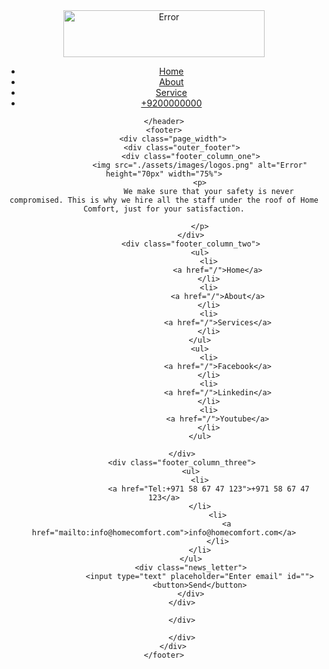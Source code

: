 <!DOCTYPE html>
<html lang="en">
<head>
    <meta charset="UTF-8">
    <meta name="viewport" content="width=device-width, initial-scale=1.0">
    <title>HOME COMFORT</title>
    <link rel="stylesheet" href="./First Project/css/style.css">
</head>

<body>
    <header>
        <div class="page-width">
            <nav>
                <div class="logo">
                    <img src="./assets/images/logos.png" alt="Error" height="75px" width="80%">
                </div>
                <div class="nav_link">
                    <ul>
                        <li>
                           <a href="">Home</a>
                        </li>
                        <li>
                            <a href="">About</a>
                        </li>
                        <li>
                           <a href="">Service</a>
                        </li>
                        <li>
                            <a href="">+9200000000</a>
                         </li>
                    </ul>
                </div>
            </nav>
        </div>

    </header>
    <footer>
        <div class="page_width">
            <div class="outer_footer">
                <div class="footer_column_one">
                    <img src="./assets/images/logos.png" alt="Error" height="70px" width="75%">
                    <p>
                        We make sure that your safety is never compromised. This is why we hire all the staff under the roof of Home Comfort, just for your satisfaction.

                    </p>
                </div>
                <div class="footer_column_two">
                    <ul>
                        <li>
                            <a href="/">Home</a>
                        </li>
                        <li>
                            <a href="/">About</a>
                        </li>
                        <li>
                            <a href="/">Services</a>
                        </li>
                    </ul>
                    <ul>
                        <li>
                            <a href="/">Facebook</a>
                        </li>
                        <li>
                            <a href="/">Linkedin</a>
                        </li>
                        <li>
                            <a href="/">Youtube</a>
                        </li>
                    </ul>
                
            </div>
            <div class="footer_column_three">
                <ul>
                    <li>
                        <a href="Tel:+971 58 67 47 123">+971 58 67 47 123</a>
                    </li>
                            <li>
                                <a href="mailto:info@homecomfort.com">info@homecomfort.com</a>
                            </li>
                    </li>
                </ul>
                <div class="news_letter">
                    <input type="text" placeholder="Enter email" id="">
                    <button>Send</button>
                </div>
            </div>
           
            </div>

            </div>
        </div>
    </footer>
</body>
</html>
